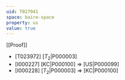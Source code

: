 ```yaml
---
uid: T027041
space: baire-space
property: us
value: true
---
```

[[Proof]]

* [T023972] [$T_2$|P000003]
* [I000227] [KC|P000100] => [US|P000099]
* [I000228] [$T_2$|P000003] => [KC|P000100]


